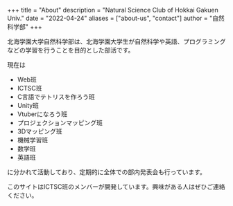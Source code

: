 +++
title = "About"
description = "Natural Science Club of Hokkai Gakuen Univ."
date = "2022-04-24"
aliases = ["about-us", "contact"]
author = "自然科学部"
+++

北海学園大学自然科学部は、北海学園大学生が自然科学や英語、プログラミングなどの学習を行うことを目的とした部活です。

現在は

- Web班
- ICTSC班
- C言語でテトリスを作ろう班
- Unity班
- Vtuberになろう班
- プロジェクションマッピング班
- 3Dマッピング班
- 機械学習班
- 数学班
- 英語班

に分かれて活動しており、定期的に全体での部内発表会も行っています。

このサイトはICTSC班のメンバーが開発しています。興味がある人はぜひご連絡ください。
